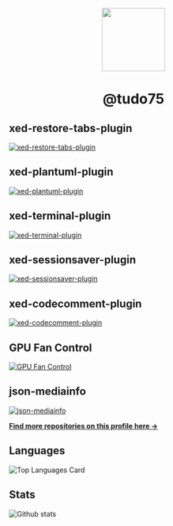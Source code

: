 <p align=center>
  <img align="center" width="128" height="128" src="https://avatars.githubusercontent.com/u/464468?v=4">
</p>
<h1 align=center>@tudo75</h1>

## xed-restore-tabs-plugin
[![xed-restore-tabs-plugin](https://github-readme-stats.vercel.app/api/pin/?username=tudo75&theme=darcula&repo=xed-restore-tabs-plugin)](https://github.com/tudo75/xed-restore-tabs-plugin)
## xed-plantuml-plugin
[![xed-plantuml-plugin](https://github-readme-stats.vercel.app/api/pin/?username=tudo75&theme=darcula&repo=xed-plantuml-plugin)](https://github.com/tudo75/xed-plantuml-plugin)
## xed-terminal-plugin
[![xed-terminal-plugin](https://github-readme-stats.vercel.app/api/pin/?username=tudo75&theme=darcula&repo=xed-terminal-plugin)](https://github.com/tudo75/xed-terminal-plugin)
## xed-sessionsaver-plugin
[![xed-sessionsaver-plugin](https://github-readme-stats.vercel.app/api/pin/?username=tudo75&theme=darcula&repo=xed-sessionsaver-plugin)](https://github.com/tudo75/xed-sessionsaver-plugin)
## xed-codecomment-plugin
[![xed-codecomment-plugin](https://github-readme-stats.vercel.app/api/pin/?username=tudo75&theme=darcula&repo=xed-codecomment-plugin)](https://github.com/tudo75/xed-codecomment-plugin)
## GPU Fan Control
[![GPU Fan Control](https://github-readme-stats.vercel.app/api/pin/?username=tudo75&theme=darcula&repo=gpu-fan-control)](https://github.com/tudo75/pu-fan-control)
## json-mediainfo
[![json-mediainfo](https://github-readme-stats.vercel.app/api/pin/?username=tudo75&theme=darcula&repo=json-mediainfo)](https://github.com/tudo75/json-mediainfo)


<a href="https://github.com/tudo75?tab=repositories"><b>Find more repositories on this profile here →</b></a>

## Languages
![Top Languages Card](https://github-readme-stats.vercel.app/api/top-langs/?username=tudo75&theme=darcula)
## Stats
![Github stats](https://github-readme-stats.vercel.app/api?username=tudo75&theme=darcula&show_icons=true&count_private=true)
